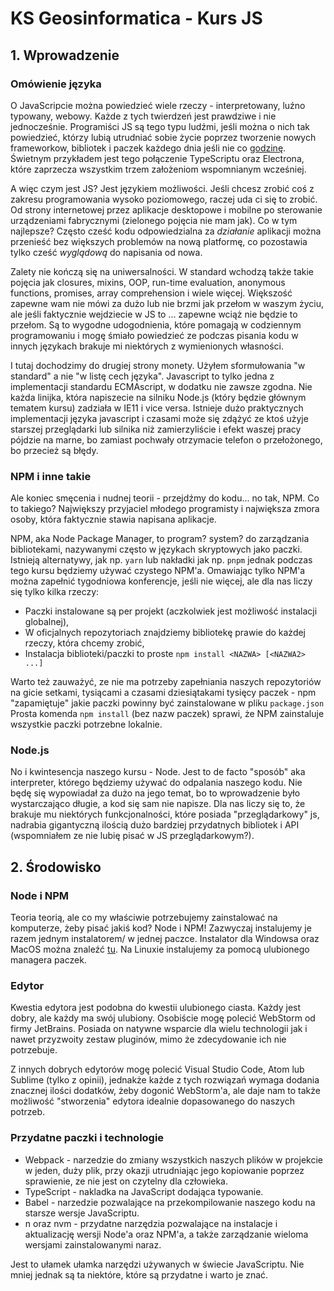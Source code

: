 # KS Geosinformatica - Kurs JS

## 1.  Wprowadzenie

### Omówienie języka

O JavaScripcie można powiedzieć wiele rzeczy - interpretowany, luźno typowany, webowy. Każde z tych twierdzeń jest prawdziwe i nie jednocześnie. Programiści JS są tego typu ludźmi, jeśli można o nich tak powiedzieć, którzy lubią utrudniać sobie życie poprzez tworzenie nowych frameworkow, bibliotek i paczek każdego dnia jeśli nie co [godzinę](https://dayssincelastjavascriptframework.com/).  Świetnym przykładem jest tego połączenie TypeScriptu oraz Electrona, które zaprzecza wszystkim trzem założeniom wspomnianym wcześniej.

A więc czym jest JS? Jest językiem możliwości. Jeśli chcesz zrobić coś z zakresu programowania wysoko poziomowego, raczej uda ci się to zrobić. Od strony internetowej przez aplikacje desktopowe i mobilne po sterowanie urządzeniami fabrycznymi (zielonego pojęcia nie mam jak). Co w tym najlepsze? Często cześć kodu odpowiedzialna za _działanie_ aplikacji można przenieść bez większych problemów na nową platformę, co pozostawia tylko cześć _wyglądową_ do napisania od nowa.

Zalety nie kończą się na uniwersalności. W standard wchodzą także takie pojęcia jak closures, mixins, OOP, run-time evaluation, anonymous functions, promises, array comprehension i wiele więcej. Większość zapewne wam nie mówi za dużo lub nie brzmi jak przełom w waszym życiu, ale jeśli faktycznie wejdziecie w JS to ... zapewne wciąż nie będzie to przełom. Są to wygodne udogodnienia, które pomagają w codziennym programowaniu i mogę śmiało powiedzieć ze podczas pisania kodu w innych językach brakuje mi niektórych z wymienionych własności.

I tutaj dochodzimy do drugiej strony monety. Użyłem sformułowania "w standard" a nie "w listę cech języka". Javascript to tylko jedna z implementacji standardu ECMAscript, w dodatku nie zawsze zgodna. Nie każda linijka, która napiszecie na silniku Node.js (który będzie głównym tematem kursu) zadziała w IE11 i vice versa. Istnieje dużo praktycznych implementacji języka javascript i czasami może się zdążyć ze ktoś użyje starszej przeglądarki lub silnika niż zamierzyliście i efekt waszej pracy pójdzie na marne, bo zamiast pochwały otrzymacie telefon o przełożonego, bo  przecież są błędy.

### NPM i inne takie
Ale koniec smęcenia i nudnej teorii - przejdźmy do kodu... no tak, NPM. Co to takiego? Największy przyjaciel młodego programisty i największa zmora osoby, która faktycznie stawia napisana aplikacje.

NPM, aka Node Package Manager, to program? system? do zarządzania bibliotekami, nazywanymi często w językach skryptowych jako paczki. Istnieją alternatywy, jak np. `yarn` lub nakładki jak np. `pnpm` jednak podczas tego kursu będziemy używać czystego NPM'a. Omawiając tylko NPM'a można zapełnić tygodniowa konferencje, jeśli nie więcej, ale dla nas liczy się tylko kilka rzeczy:
 - Paczki instalowane są per projekt (aczkolwiek jest możliwość instalacji globalnej),
 - W oficjalnych repozytoriach znajdziemy bibliotekę prawie do każdej rzeczy, która chcemy zrobić,
 - Instalacja biblioteki/paczki to proste `npm install <NAZWA> [<NAZWA2> ...]`

Warto też zauważyć, ze nie ma potrzeby zapełniania naszych repozytoriów na gicie setkami, tysiącami a czasami dziesiątakami tysięcy paczek - npm "zapamiętuje" jakie paczki powinny być zainstalowane w pliku `package.json` Prosta komenda `npm install` (bez nazw paczek) sprawi, że NPM zainstaluje wszystkie paczki potrzebne lokalnie. 

### Node.js
No i kwintesencja naszego kursu - Node. Jest to de facto "sposób" aka interpreter, którego będziemy używać do odpalania naszego kodu. Nie będę się wypowiadał za dużo na jego temat, bo to wprowadzenie było wystarczająco długie, a kod się sam nie napisze. Dla nas liczy się to, że brakuje mu niektórych funkcjonalności, które posiada "przeglądarkowy" js, nadrabia gigantyczną ilością dużo bardziej przydatnych bibliotek i API (wspomniałem ze nie lubię pisać w JS przeglądarkowym?).

## 2.  Środowisko

###  Node i NPM

Teoria teorią, ale co my właściwie potrzebujemy zainstalować na komputerze, żeby pisać jakiś kod? Node i NPM! Zazwyczaj instalujemy je razem jednym instalatorem/ w jednej paczce. Instalator dla Windowsa oraz MacOS można znaleźć [tu](https://nodejs.org/en/download/). Na Linuxie instalujemy za pomocą ulubionego managera paczek.

### Edytor
Kwestia edytora jest podobna do kwestii ulubionego ciasta. Każdy jest dobry, ale każdy ma swój ulubiony. Osobiście mogę polecić WebStorm od firmy JetBrains. Posiada on natywne wsparcie dla wielu technologii jak i nawet przyzwoity zestaw pluginów, mimo że zdecydowanie ich nie potrzebuje.

Z innych dobrych edytorów mogę polecić Visual Studio Code, Atom lub Sublime (tylko z opinii), jednakże każde z tych rozwiązań wymaga dodania znacznej ilości dodatków, żeby dogonić WebStorm'a, ale daje nam to także możliwość "stworzenia" edytora idealnie dopasowanego do naszych potrzeb.

### Przydatne paczki i technologie
- Webpack - narzedzie do zmiany wszystkich naszych plików w projekcie w jeden, duży plik, przy okazji utrudniając jego kopiowanie poprzez sprawienie, ze nie jest on czytelny dla człowieka.
- TypeScript - nakladka na JavaScript dodająca typowanie.
- Babel - narzedzie pozwalające na przekompilowanie naszego kodu na starsze wersje JavaScriptu.
- n oraz nvm - przydatne narzędzia pozwalające na instalacje i aktualizację wersji Node'a oraz NPM'a, a także zarządzanie wieloma wersjami zainstalowanymi naraz.

Jest to ułamek ułamka narzędzi używanych w świecie JavaScriptu. Nie mniej jednak są ta niektóre, które są przydatne i warto je znać.


<!--stackedit_data:
eyJoaXN0b3J5IjpbMTE2NDQzMjgzNiwtNjg1MDIxODk5LC0xOT
MxOTI2MjA0LC0xMTc1MjQxODUyLDE5NzE0NDUyOTgsNjQyMzU4
MTUsNTY2OTA0NDQ5LDIwMTk1OTY3MDUsLTIxNDY0ODk3NzMsLT
E4NTY3OTI2NjgsLTY2Mjc0ODUxOSwtODQ4NjU3NTAyLDE0NTIw
OTA4M119
-->
